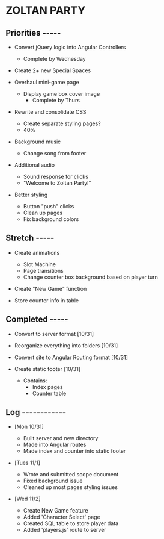 # ZOLTAN PARTY

## Priorities -----

- Convert jQuery logic into Angular Controllers
  - Complete by Wednesday

- Create 2+ new Special Spaces

- Overhaul mini-game page
  - Display game box cover image
    - Complete by Thurs

- Rewrite and consolidate CSS
  - Create separate styling pages?
  - 40%

- Background music
  - Change song from footer

- Additional audio
  - Sound response for clicks
  - "Welcome to Zoltan Party!"

- Better styling
  - Button "push" clicks
  - Clean up pages
  - Fix background colors

## Stretch -----
- Create animations
  - Slot Machine
  - Page transitions
  - Change counter box background based on player turn

- Create "New Game" function

- Store counter info in table


## Completed -----
- Convert to server format [10/31]

- Reorganize everything into folders [10/31]

- Convert site to Angular Routing format [10/31]

- Create static footer [10/31]
  - Contains:
    - Index pages
    - Counter table


## Log ------------
- [Mon 10/31]
  - Built server and new directory
  - Made into Angular routes
  - Made index and counter into static footer

- [Tues 11/1]
  - Wrote and submitted scope document
  - Fixed background issue
  - Cleaned up most pages styling issues

- [Wed 11/2]
  - Create New Game feature
  - Added 'Character Select' page
  - Created SQL table to store player data
  - Added 'players.js' route to server
